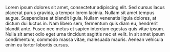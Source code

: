 Lorem ipsum dolores sit amet, consectetur adipiscing elit.
 Sed cursus lacus placerat purus gravida, a tempor lorem lacinia. Nullam sit amet tempus augue.
 Suspendisse at blandit ligula. Nullam venenatis ligula dolores, at dictum dui luctus in. Nam libero sem, fermentum 
 quis diam eu, hendrerit blandit ante. Fusce nec metus et sapien interdum egestas quis vitae ipsum. Nulla sit amet odio eget urna tincidunt sagittis nec et velit. In sit amet ipsum condimentum, commodo massa vitae, malesuada mauris. Aenean vehicula enim eu tortor lobortis cursus.    